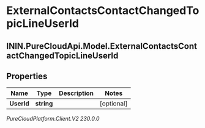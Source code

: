 # ExternalContactsContactChangedTopicLineUserId

## ININ.PureCloudApi.Model.ExternalContactsContactChangedTopicLineUserId

## Properties

|Name | Type | Description | Notes|
|------------ | ------------- | ------------- | -------------|
| **UserId** | **string** |  | [optional] |



_PureCloudPlatform.Client.V2 230.0.0_
